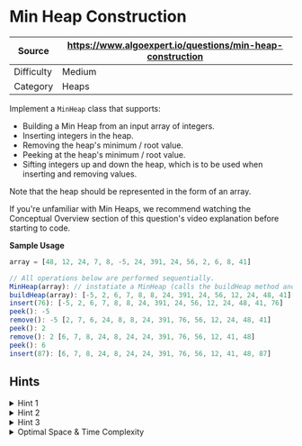 # Min Heap Construction

| Source | https://www.algoexpert.io/questions/min-heap-construction |
|---|---|
| Difficulty | Medium |
| Category | Heaps |

Implement a `MinHeap` class that supports:

- Building a Min Heap from an input array of integers.
- Inserting integers in the heap.
- Removing the heap's minimum / root value.
- Peeking at the heap's minimum / root value.
- Sifting integers up and down the heap, which is to be used when inserting and removing values.

Note that the heap should be represented in the form of an array.

If you're unfamiliar with Min Heaps, we recommend watching the Conceptual Overview section of this question's video explanation before starting to code.

**Sample Usage**
```ts
array = [48, 12, 24, 7, 8, -5, 24, 391, 24, 56, 2, 6, 8, 41]

// All operations below are performed sequentially.
MinHeap(array): // instatiate a MinHeap (calls the buildHeap method and populates the heap)
buildHeap(array): [-5, 2, 6, 7, 8, 8, 24, 391, 24, 56, 12, 24, 48, 41]
insert(76): [-5, 2, 6, 7, 8, 8, 24, 391, 24, 56, 12, 24, 48, 41, 76]
peek(): -5
remove(): -5 [2, 7, 6, 24, 8, 8, 24, 391, 76, 56, 12, 24, 48, 41]
peek(): 2
remove(): 2 [6, 7, 8, 24, 8, 24, 24, 391, 76, 56, 12, 41, 48]
peek(): 6
insert(87): [6, 7, 8, 24, 8, 24, 24, 391, 76, 56, 12, 41, 48, 87]
```

## Hints

<details>
<summary>Hint 1</summary>
...
</details>

<details>
<summary>Hint 2</summary>
...
</details>

<details>
<summary>Hint 3</summary>
...
</details>

<details>
<summary>Optimal Space &amp; Time Complexity</summary>
O(??) time | O(??) space - where ?? is ...
</details>
